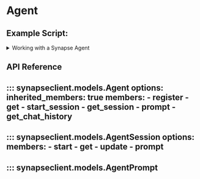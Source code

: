 # Agent

## Example Script:

<details class="quote">
  <summary>Working with a Synapse Agent</summary>

```python
{!docs/scripts/object_orientated_programming_poc/oop_poc_agent.py!}
```
</details>

## API Reference

::: synapseclient.models.Agent
    options:
        inherited_members: true
        members:
        - register
        - get
        - start_session
        - get_session
        - prompt
        - get_chat_history
---
::: synapseclient.models.AgentSession
    options:
        members:
            - start
            - get
            - update
            - prompt
---
::: synapseclient.models.AgentPrompt
---
